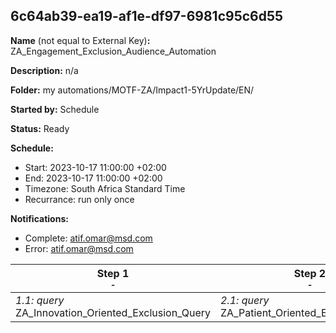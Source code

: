 ## 6c64ab39-ea19-af1e-df97-6981c95c6d55

**Name** (not equal to External Key)**:** ZA_Engagement_Exclusion_Audience_Automation

**Description:** n/a

**Folder:** my automations/MOTF-ZA/Impact1-5YrUpdate/EN/

**Started by:** Schedule

**Status:** Ready

**Schedule:**

* Start: 2023-10-17 11:00:00 +02:00
* End: 2023-10-17 11:00:00 +02:00
* Timezone: South Africa Standard Time
* Recurrance: run only once

**Notifications:**

* Complete: atif.omar@msd.com
* Error: atif.omar@msd.com

| Step 1<br>_<small>-</small>_ | Step 2<br>_<small>-</small>_ | Step 3<br>_<small>-</small>_ |
| --- | --- | --- |
| _1.1: query_<br>ZA_Innovation_Oriented_Exclusion_Query | _2.1: query_<br>ZA_Patient_Oriented_Exclusion_Query | _3.1: query_<br>ZA_Traditionalist_Exclusion_Query |
